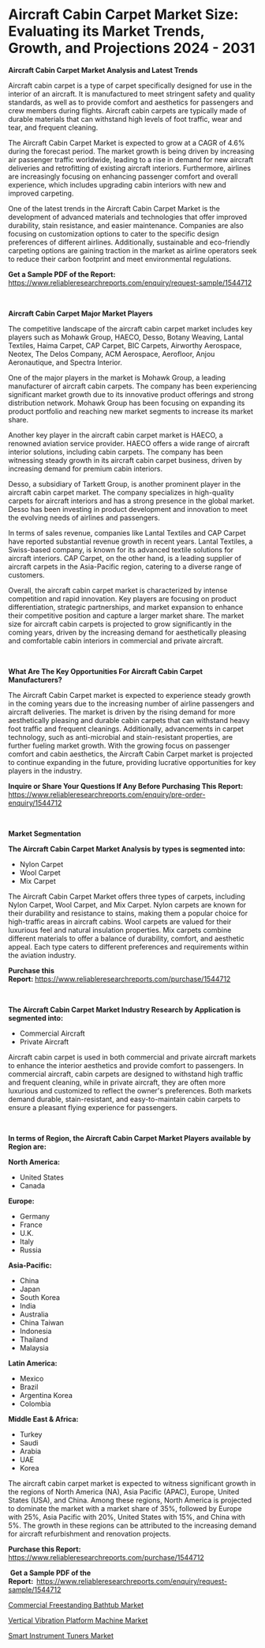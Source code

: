 <p><h1>Aircraft Cabin Carpet Market Size: Evaluating its Market Trends, Growth, and Projections 2024 - 2031</h1></p><p><strong>Aircraft Cabin Carpet Market Analysis and Latest Trends</strong></p>
<p><p>Aircraft cabin carpet is a type of carpet specifically designed for use in the interior of an aircraft. It is manufactured to meet stringent safety and quality standards, as well as to provide comfort and aesthetics for passengers and crew members during flights. Aircraft cabin carpets are typically made of durable materials that can withstand high levels of foot traffic, wear and tear, and frequent cleaning.</p><p>The Aircraft Cabin Carpet Market is expected to grow at a CAGR of 4.6% during the forecast period. The market growth is being driven by increasing air passenger traffic worldwide, leading to a rise in demand for new aircraft deliveries and retrofitting of existing aircraft interiors. Furthermore, airlines are increasingly focusing on enhancing passenger comfort and overall experience, which includes upgrading cabin interiors with new and improved carpeting.</p><p>One of the latest trends in the Aircraft Cabin Carpet Market is the development of advanced materials and technologies that offer improved durability, stain resistance, and easier maintenance. Companies are also focusing on customization options to cater to the specific design preferences of different airlines. Additionally, sustainable and eco-friendly carpeting options are gaining traction in the market as airline operators seek to reduce their carbon footprint and meet environmental regulations.</p></p>
<p><strong>Get a Sample PDF of the Report:&nbsp;</strong> <a href="https://www.reliableresearchreports.com/enquiry/request-sample/1544712">https://www.reliableresearchreports.com/enquiry/request-sample/1544712</a></p>
<p>&nbsp;</p>
<p><strong>Aircraft Cabin Carpet Major Market Players</strong></p>
<p><p>The competitive landscape of the aircraft cabin carpet market includes key players such as Mohawk Group, HAECO, Desso, Botany Weaving, Lantal Textiles, Haima Carpet, CAP Carpet, BIC Carpets, Airworthy Aerospace, Neotex, The Delos Company, ACM Aerospace, Aerofloor, Anjou Aeronautique, and Spectra Interior. </p><p>One of the major players in the market is Mohawk Group, a leading manufacturer of aircraft cabin carpets. The company has been experiencing significant market growth due to its innovative product offerings and strong distribution network. Mohawk Group has been focusing on expanding its product portfolio and reaching new market segments to increase its market share.</p><p>Another key player in the aircraft cabin carpet market is HAECO, a renowned aviation service provider. HAECO offers a wide range of aircraft interior solutions, including cabin carpets. The company has been witnessing steady growth in its aircraft cabin carpet business, driven by increasing demand for premium cabin interiors.</p><p>Desso, a subsidiary of Tarkett Group, is another prominent player in the aircraft cabin carpet market. The company specializes in high-quality carpets for aircraft interiors and has a strong presence in the global market. Desso has been investing in product development and innovation to meet the evolving needs of airlines and passengers.</p><p>In terms of sales revenue, companies like Lantal Textiles and CAP Carpet have reported substantial revenue growth in recent years. Lantal Textiles, a Swiss-based company, is known for its advanced textile solutions for aircraft interiors. CAP Carpet, on the other hand, is a leading supplier of aircraft carpets in the Asia-Pacific region, catering to a diverse range of customers.</p><p>Overall, the aircraft cabin carpet market is characterized by intense competition and rapid innovation. Key players are focusing on product differentiation, strategic partnerships, and market expansion to enhance their competitive position and capture a larger market share. The market size for aircraft cabin carpets is projected to grow significantly in the coming years, driven by the increasing demand for aesthetically pleasing and comfortable cabin interiors in commercial and private aircraft.</p></p>
<p>&nbsp;</p>
<p><strong>What Are The Key Opportunities For Aircraft Cabin Carpet Manufacturers?</strong></p>
<p><p>The Aircraft Cabin Carpet market is expected to experience steady growth in the coming years due to the increasing number of airline passengers and aircraft deliveries. The market is driven by the rising demand for more aesthetically pleasing and durable cabin carpets that can withstand heavy foot traffic and frequent cleanings. Additionally, advancements in carpet technology, such as anti-microbial and stain-resistant properties, are further fueling market growth. With the growing focus on passenger comfort and cabin aesthetics, the Aircraft Cabin Carpet market is projected to continue expanding in the future, providing lucrative opportunities for key players in the industry.</p></p>
<p><strong>Inquire or Share Your Questions If Any Before Purchasing This Report:</strong> <a href="https://www.reliableresearchreports.com/enquiry/pre-order-enquiry/1544712">https://www.reliableresearchreports.com/enquiry/pre-order-enquiry/1544712</a></p>
<p>&nbsp;</p>
<p><strong>Market Segmentation</strong></p>
<p><strong>The Aircraft Cabin Carpet Market Analysis by types is segmented into:</strong></p>
<p><ul><li>Nylon Carpet</li><li>Wool Carpet</li><li>Mix Carpet</li></ul></p>
<p><p>The Aircraft Cabin Carpet Market offers three types of carpets, including Nylon Carpet, Wool Carpet, and Mix Carpet. Nylon carpets are known for their durability and resistance to stains, making them a popular choice for high-traffic areas in aircraft cabins. Wool carpets are valued for their luxurious feel and natural insulation properties. Mix carpets combine different materials to offer a balance of durability, comfort, and aesthetic appeal. Each type caters to different preferences and requirements within the aviation industry.</p></p>
<p><strong>Purchase this Report:&nbsp;</strong><a href="https://www.reliableresearchreports.com/purchase/1544712">https://www.reliableresearchreports.com/purchase/1544712</a></p>
<p>&nbsp;</p>
<p><strong>The Aircraft Cabin Carpet Market Industry Research by Application is segmented into:</strong></p>
<p><ul><li>Commercial Aircraft</li><li>Private Aircraft</li></ul></p>
<p><p>Aircraft cabin carpet is used in both commercial and private aircraft markets to enhance the interior aesthetics and provide comfort to passengers. In commercial aircraft, cabin carpets are designed to withstand high traffic and frequent cleaning, while in private aircraft, they are often more luxurious and customized to reflect the owner's preferences. Both markets demand durable, stain-resistant, and easy-to-maintain cabin carpets to ensure a pleasant flying experience for passengers.</p></p>
<p>&nbsp;</p>
<p><strong>In terms of Region, the Aircraft Cabin Carpet Market Players available by Region are:</strong></p>
<p>
    <p> <strong> North America: </strong>
        <ul>
            <li>United States</li>
            <li>Canada</li>
        </ul>
        </p> 
    <p> <strong> Europe: </strong>
        <ul>
            <li>Germany</li>
            <li>France</li>
            <li>U.K.</li>
            <li>Italy</li>
            <li>Russia</li>
        </ul>
        </p> 
    <p> <strong> Asia-Pacific: </strong>
        <ul>
            <li>China</li>
            <li>Japan</li>
            <li>South Korea</li>
            <li>India</li>
            <li>Australia</li>
            <li>China Taiwan</li>
            <li>Indonesia</li>
            <li>Thailand</li>
            <li>Malaysia</li>
        </ul>
        </p> 
    <p> <strong> Latin America: </strong>
        <ul>
            <li>Mexico</li>
            <li>Brazil</li>
            <li>Argentina Korea</li>
            <li>Colombia</li>
        </ul>
        </p> 
    <p> <strong> Middle East & Africa: </strong>
        <ul>
            <li>Turkey</li>
            <li>Saudi</li>
            <li>Arabia</li>
            <li>UAE</li>
            <li>Korea</li>
        </ul>
    </p>
    </p>
<p><p>The aircraft cabin carpet market is expected to witness significant growth in the regions of North America (NA), Asia Pacific (APAC), Europe, United States (USA), and China. Among these regions, North America is projected to dominate the market with a market share of 35%, followed by Europe with 25%, Asia Pacific with 20%, United States with 15%, and China with 5%. The growth in these regions can be attributed to the increasing demand for aircraft refurbishment and renovation projects.</p></p>
<p><strong>Purchase this Report: </strong><a href="https://www.reliableresearchreports.com/purchase/1544712">https://www.reliableresearchreports.com/purchase/1544712</a></p>
<p>&nbsp;<strong>Get a Sample PDF of the Report:&nbsp;&nbsp;</strong><a href="https://www.reliableresearchreports.com/enquiry/request-sample/1544712">https://www.reliableresearchreports.com/enquiry/request-sample/1544712</a></p>
<p><strong></strong></p>
<p><p><a href="https://github.com/Alonsoolds3wq1d81czn8rbol/Market-Research-Report-List-1/blob/main/commercial-freestanding-bathtub-market.md">Commercial Freestanding Bathtub Market</a></p><p><a href="https://github.com/yemakinde/Market-Research-Report-List-1/blob/main/vertical-vibration-platform-machine-market.md">Vertical Vibration Platform Machine Market</a></p><p><a href="https://github.com/jsmusil/Market-Research-Report-List-2/blob/main/smart-instrument-tuners-market.md">Smart Instrument Tuners Market</a></p></p>
